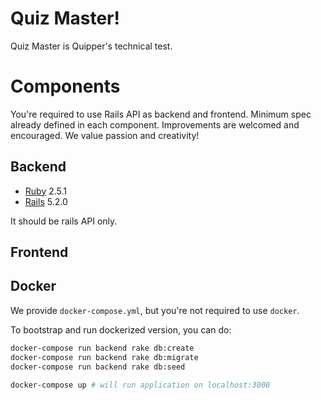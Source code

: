 # Quiz Master!

Quiz Master is Quipper's technical test.

# Components

You're required to use Rails API as backend and frontend. Minimum spec already defined in each component. Improvements are welcomed and encouraged. We value passion and creativity!

## Backend

- [Ruby](https://www.ruby-lang.org/en/) 2.5.1
- [Rails](https://rubyonrails.org/) 5.2.0

It should be rails API only.

## Frontend

## Docker

We provide `docker-compose.yml`, but you're not required to use `docker`.

To bootstrap and run dockerized version, you can do:

```bash
docker-compose run backend rake db:create
docker-compose run backend rake db:migrate
docker-compose run backend rake db:seed

docker-compose up # will run application on localhost:3000
```
